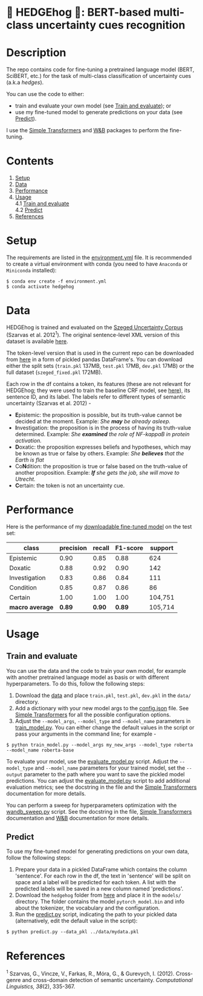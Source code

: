 🦔 HEDGEhog 🦔: BERT-based multi-class uncertainty cues recognition
===========================================================

# Description
The repo contains code for fine-tuning a pretrained language model (BERT, SciBERT, etc.) for the task of multi-class classification of uncertainty cues (a.k.a *hedges*).

You can use the code to either:

- train and evaluate your own model (see [Train and evaluate](#train-and-evaluate)); or
- use my fine-tuned model to generate predictions on your data (see [Predict](#predict)).

I use the [Simple Transformers](https://simpletransformers.ai/) and [W&B](https://docs.wandb.ai/) packages to perform the fine-tuning.

# Contents

1. [Setup](#setup)
2. [Data](#data)
3. [Performance](#performance)
4. [Usage](#usage)  
    4.1 [Train and evaluate](#train-and-evaluate)  
    4.2 [Predict](#predict)
5. [References](#references)

# Setup
The requirements are listed in the [environment.yml](environment.yml) file. It is recommended to create a virtual environment with conda (you need to have `Anaconda` or `Miniconda` installed):
```
$ conda env create -f environment.yml
$ conda activate hedgehog
```

# Data
HEDGEhog is trained and evaluated on the [Szeged Uncertainty Corpus](https://rgai.inf.u-szeged.hu/node/160) (Szarvas et al. 2012<sup>1</sup>). The original sentence-level XML version of this dataset is available [here](https://rgai.inf.u-szeged.hu/node/160).

The token-level version that is used in the current repo can be downloaded from [here](https://1drv.ms/u/s!AvPkt_QxBozXk7BiazucDqZkVxLo6g?e=IisuM6) in a form of pickled pandas DataFrame's. You can download either the split sets (```train.pkl``` 137MB, ```test.pkl``` 17MB, ```dev.pkl``` 17MB) or the full dataset (```szeged_fixed.pkl``` 172MB).

Each row in the df contains a token, its features (these are not relevant for HEDGEhog; they were used to train the baseline CRF model, see [here](https://github.com/vanboefer/uncertainty_crf)), its sentence ID, and its label. The labels refer to different types of semantic uncertainty (Szarvas et al. 2012) -

- **E**pistemic: the proposition is possible, but its truth-value cannot be decided at the moment. Example: *She **may** be already asleep.*
- **I**nvestigation: the proposition is in the process of having its truth-value determined. Example: *She **examined** the role of NF-kappaB in protein activation.*
- **D**oxatic: the proposition expresses beliefs and hypotheses, which may be known as true or false by others. Example: *She **believes** that the Earth is flat*
- Co**N**dition: the proposition is true or false based on the truth-value of another proposition. Example: ***If** she gets the job, she will move to Utrecht.*
- **C**ertain: the token is not an uncertainty cue.

# Performance
Here is the performance of my [downloadable fine-tuned model](https://1drv.ms/u/s!AvPkt_QxBozXk7xX29OAFO5JLuftwQ?e=f6ABI0) on the test set:

class | precision | recall | F1-score | support
---|---|---|---|---
Epistemic | 0.90 | 0.85 | 0.88 | 624
Doxatic | 0.88 | 0.92 | 0.90 | 142
Investigation | 0.83 | 0.86 | 0.84 | 111
Condition | 0.85 | 0.87 | 0.86 | 86
Certain | 1.00 | 1.00 | 1.00 | 104,751
**macro average** | **0.89** | **0.90** | **0.89** | 105,714

# Usage

## Train and evaluate
You can use the data and the code to train your own model, for example with another pretrained language model as basis or with different hyperparameters. To do this, follow the following steps:

1. Download the [data](https://1drv.ms/u/s!AvPkt_QxBozXk7BiazucDqZkVxLo6g?e=IisuM6) and place `train.pkl`, `test.pkl`, `dev.pkl` in the ```data/``` directory.
2. Add a dictionary with your new model args to the [config.json](src/config.json) file. See [Simple Transformers](https://simpletransformers.ai/docs/usage/#configuring-a-simple-transformers-model) for all the possible configuration options.
3. Adjust the `--model_args`, `--model_type` and `--model_name` parameters in [train_model.py](src/train_model.py). You can either change the default values in the script or pass your arguments in the command line; for example -
```
$ python train_model.py --model_args my_new_args --model_type roberta --model_name roberta-base
```

To evaluate your model, use the [evaluate_model.py](src/evaluate_model.py) script. Adjust the `--model_type` and `--model_name` parameters for your trained model, set the `--output` parameter to the path where you want to save the pickled model predictions. You can adjust the [evaluate_model.py](src/evaluate_model.py) script to add additional evaluation metrics; see the docstring in the file and the [Simple Transformers](https://simpletransformers.ai/docs/tips-and-tricks/#additional-evaluation-metrics) documentation for more details.

You can perform a sweep for hyperparameters optimization with the [wandb_sweep.py](src/wandb_sweep.py) script. See the docstring in the file, [Simple Transformers](https://simpletransformers.ai/docs/tips-and-tricks/#hyperparameter-optimization) documentation and [W&B](https://docs.wandb.ai/) documentation for more details.

## Predict
To use my fine-tuned model for generating predictions on your own data, follow the following steps:
1. Prepare your data in a pickled DataFrame which contains the column 'sentence'. For each row in the df, the text in 'sentence' will be split on space and a label will be predicted for each token. A list with the predicted labels will be saved in a new column named 'predictions'.
2. Download the `hedgehog` folder from [here](https://1drv.ms/u/s!AvPkt_QxBozXk8Y4aWzTOVoUjcqSVw?e=B6BxPZ) and place it in the ```models/``` directory. The folder contains the model `pytorch_model.bin` and info about the tokenizer, the vocabulary and the configuration.
3. Run the [predict.py](src/predict.py) script, indicating the path to your pickled data (alternatively, edit the default value in the script):
```
$ python predict.py --data_pkl ../data/mydata.pkl
```

# References
<sup>1</sup> Szarvas, G., Vincze, V., Farkas, R., Móra, G., & Gurevych, I. (2012). Cross-genre and cross-domain detection of semantic uncertainty. *Computational Linguistics, 38*(2), 335-367.
